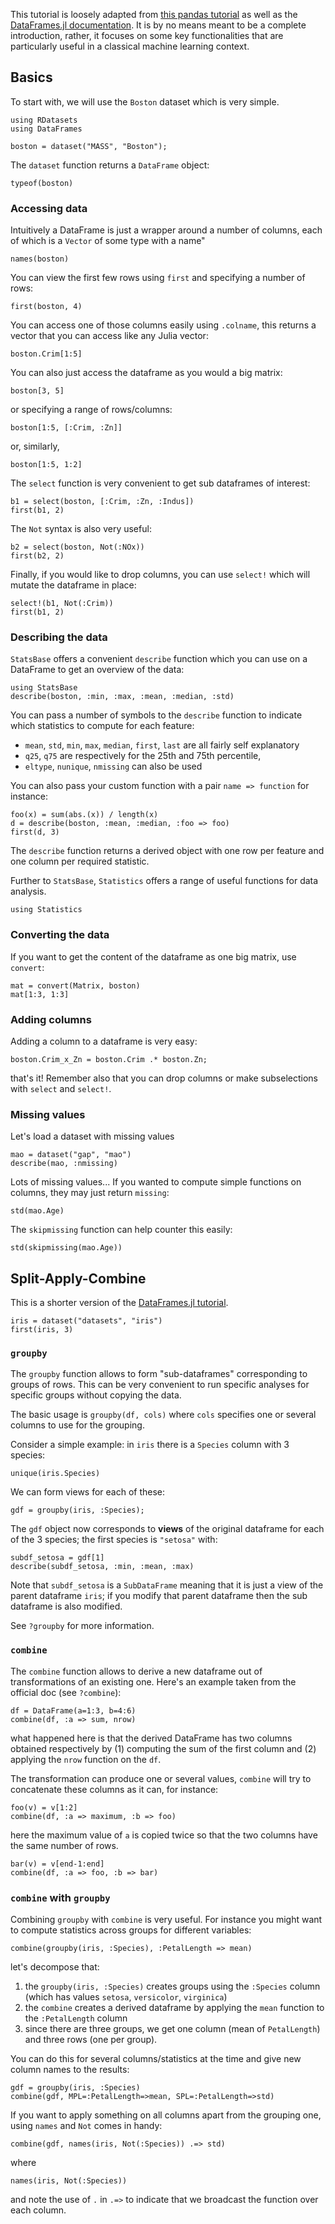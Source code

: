 <!--This file was generated, do not modify it.-->
This tutorial is loosely adapted from [this pandas tutorial](https://pandas.pydata.org/pandas-docs/stable/getting_started/10min.html) as well as the [DataFrames.jl documentation](http://juliadata.github.io/DataFrames.jl/latest/man/getting_started/).
It is by no means meant to be a complete introduction, rather, it focuses on some key functionalities that are particularly useful in a classical machine learning context.

## Basics

To start with, we will use the `Boston` dataset which is very simple.

```julia:ex1
using RDatasets
using DataFrames

boston = dataset("MASS", "Boston");
```

The `dataset` function returns a `DataFrame` object:

```julia:ex2
typeof(boston)
```

### Accessing data

Intuitively a DataFrame is just a wrapper around a number of columns, each of which is a `Vector` of some type with a name"

```julia:ex3
names(boston)
```

You can view the first few rows using `first` and specifying a number of rows:

```julia:ex4
first(boston, 4)
```

You can access one of those columns easily using `.colname`, this returns a vector that you can access like any Julia vector:

```julia:ex5
boston.Crim[1:5]
```

You can also just access the dataframe as you would a big matrix:

```julia:ex6
boston[3, 5]
```

or specifying a range of rows/columns:

```julia:ex7
boston[1:5, [:Crim, :Zn]]
```

or, similarly,

```julia:ex8
boston[1:5, 1:2]
```

The `select` function is very convenient to get sub dataframes of interest:

```julia:ex9
b1 = select(boston, [:Crim, :Zn, :Indus])
first(b1, 2)
```

The `Not` syntax is  also very  useful:

```julia:ex10
b2 = select(boston, Not(:NOx))
first(b2, 2)
```

Finally, if you would like to drop columns, you can use `select!` which will mutate the dataframe in place:

```julia:ex11
select!(b1, Not(:Crim))
first(b1, 2)
```

### Describing the data

`StatsBase` offers a convenient `describe` function which you can use on a DataFrame to get an overview of the data:

```julia:ex12
using StatsBase
describe(boston, :min, :max, :mean, :median, :std)
```

You can pass a number of symbols to the `describe` function to indicate which statistics to compute for each feature:

* `mean`, `std`, `min`, `max`, `median`, `first`, `last` are all fairly self explanatory
* `q25`, `q75` are respectively for the 25th and 75th percentile,
* `eltype`, `nunique`, `nmissing` can also be used

You can also  pass your custom function with a pair `name => function` for instance:

```julia:ex13
foo(x) = sum(abs.(x)) / length(x)
d = describe(boston, :mean, :median, :foo => foo)
first(d, 3)
```

The `describe` function returns a derived object with one row per feature and one column per required statistic.

Further to `StatsBase`, `Statistics` offers a range of useful functions for data analysis.

```julia:ex14
using Statistics
```

### Converting the data

If you want to get the content of the dataframe as one big matrix, use `convert`:

```julia:ex15
mat = convert(Matrix, boston)
mat[1:3, 1:3]
```

### Adding columns

Adding a column to a dataframe is very easy:

```julia:ex16
boston.Crim_x_Zn = boston.Crim .* boston.Zn;
```

that's it! Remember also that you can drop columns or make subselections with `select` and `select!`.

### Missing values

Let's load a dataset with missing values

```julia:ex17
mao = dataset("gap", "mao")
describe(mao, :nmissing)
```

Lots of missing values...
If  you wanted to compute simple functions on columns, they  may just return `missing`:

```julia:ex18
std(mao.Age)
```

The `skipmissing` function can help counter this  easily:

```julia:ex19
std(skipmissing(mao.Age))
```

## Split-Apply-Combine

This is a shorter version of the [DataFrames.jl tutorial](http://juliadata.github.io/DataFrames.jl/latest/man/split_apply_combine/).

```julia:ex20
iris = dataset("datasets", "iris")
first(iris, 3)
```

### `groupby`

The `groupby` function allows to form "sub-dataframes" corresponding to groups of rows.
This can be very convenient to run specific analyses for specific groups without copying the data.

The basic usage is `groupby(df, cols)` where `cols` specifies one or several columns to use for the grouping.

Consider a simple example: in `iris` there is a `Species` column with 3 species:

```julia:ex21
unique(iris.Species)
```

We can form views for each of these:

```julia:ex22
gdf = groupby(iris, :Species);
```

The `gdf` object now corresponds to **views** of the original dataframe for each of the 3 species; the first species is `"setosa"` with:

```julia:ex23
subdf_setosa = gdf[1]
describe(subdf_setosa, :min, :mean, :max)
```

Note that `subdf_setosa` is a `SubDataFrame` meaning that it is just a view of the parent dataframe `iris`; if you modify that parent dataframe then the sub dataframe is also  modified.

See `?groupby` for more information.

### `combine`

The `combine` function allows to derive a new dataframe out of transformations of an existing one.
Here's an example taken from the official doc (see `?combine`):

```julia:ex24
df = DataFrame(a=1:3, b=4:6)
combine(df, :a => sum, nrow)
```

what happened here is that the derived DataFrame has two columns obtained respectively by (1) computing the sum of the first column and (2) applying the `nrow` function on the `df`.

The transformation can produce one or several values, `combine` will try to concatenate these columns as it can, for instance:

```julia:ex25
foo(v) = v[1:2]
combine(df, :a => maximum, :b => foo)
```

here the maximum value of `a` is copied twice so that the two columns have the same number of rows.

```julia:ex26
bar(v) = v[end-1:end]
combine(df, :a => foo, :b => bar)
```

### `combine` with `groupby`

Combining `groupby` with `combine` is very useful.
For instance you might want to compute statistics across groups for different variables:

```julia:ex27
combine(groupby(iris, :Species), :PetalLength => mean)
```

let's decompose that:

1. the `groupby(iris, :Species)` creates groups using the `:Species` column (which has values `setosa`, `versicolor`, `virginica`)
2. the `combine` creates a derived dataframe by applying the `mean` function to the `:PetalLength` column
3. since there are three groups, we get one column (mean of `PetalLength`) and three rows (one per group).


You can do this for several columns/statistics at the time and give new column names to the results:

```julia:ex28
gdf = groupby(iris, :Species)
combine(gdf, MPL=:PetalLength=>mean, SPL=:PetalLength=>std)
```

If you want to apply something on all columns apart from the grouping one, using `names` and `Not` comes in handy:

```julia:ex29
combine(gdf, names(iris, Not(:Species)) .=> std)
```

where

```julia:ex30
names(iris, Not(:Species))
```

and note the use of `.` in `.=>` to indicate that we broadcast the function over each column.

